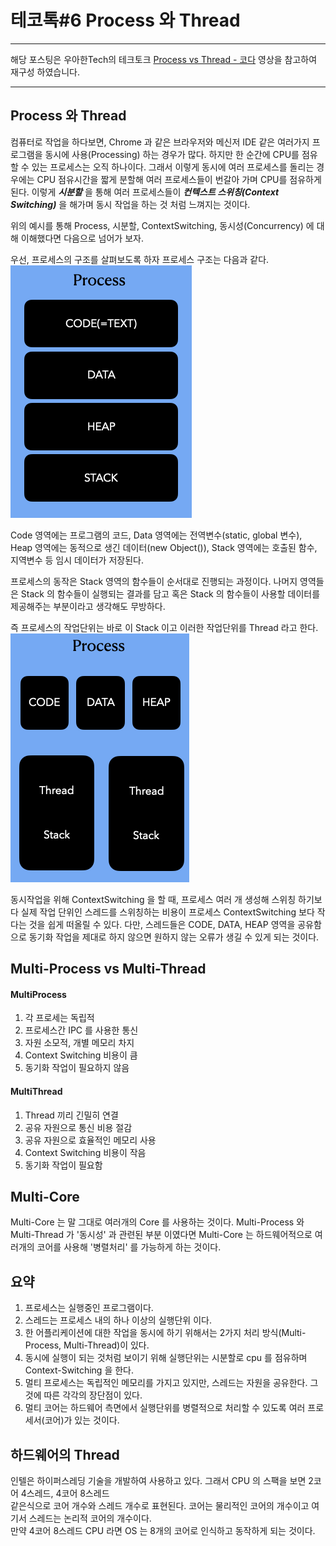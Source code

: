 # 테코톡#6 Process 와 Thread

---

해당 포스팅은 우아한Tech의 테크토크 [Process vs Thread - 코다](https://www.youtube.com/watch?v=1grtWKqTn50) 영상을 참고하여 재구성 하였습니다.

---

## Process 와 Thread

컴퓨터로 작업을 하다보면, Chrome 과 같은 브라우저와 메신저 IDE 같은 여러가지 프로그램을 동시에 사용(Processing) 
하는 경우가 많다. 하지만 한 순간에 CPU를 점유할 수 있는 프로세스는 오직 하나이다. 그래서 이렇게 동시에
여러 프로세스를 돌리는 경우에는 CPU 점유시간을 짧게 분할해 여러 프로세스들이 번갈아 가며
CPU를 점유하게 된다. 이렇게 **_시분할_** 을 통해 여러 프로세스들이 **_컨텍스트 스위칭(Context Switching)_** 을
해가며 동시 작업을 하는 것 처럼 느껴지는 것이다.

위의 예시를 통해 Process, 시분할, ContextSwitching, 동시성(Concurrency) 에 대해 이해했다면 다음으로 넘어가 보자.

우선, 프로세스의 구조를 살펴보도록 하자 프로세스 구조는 다음과 같다.  
![프로세스 구조](https://github.com/JadenKim940105/TIL/blob/master/techtalk/img/processStructure.png)  
  
Code 영역에는 프로그램의 코드, Data 영역에는 전역변수(static, global 변수), 
Heap 영역에는 동적으로 생긴 데이터(new Object()),
Stack 영역에는 호출된 함수, 지역변수 등 임시 데이터가 저장된다. 

프로세스의 동작은 Stack 영역의 함수들이 순서대로 진행되는 과정이다. 나머지 영역들은 Stack 의 함수들이 실행되는 결과를 담고
혹은 Stack 의 함수들이 사용할 데이터를 제공해주는 부분이라고 생각해도 무방하다. 

즉 프로세스의 작업단위는 바로 이 Stack 이고 이러한 작업단위를 Thread 라고 한다.   
![스레드 구조](https://github.com/JadenKim940105/TIL/blob/master/techtalk/img/thread.png)  

동시작업을 위해 ContextSwitching 을 할 때, 프로세스 여러 개 생성해 스위칭 하기보다 실제 작업 단위인 
스레드를 스위칭하는 비용이 프로세스 ContextSwitching 보다 작다는 것을 쉽게 떠올릴 수 있다. 다만, 
스레드들은 CODE, DATA, HEAP 영역을 공유함으로 동기화 작업을 제대로 하지 않으면 원하지 않는 오류가
생길 수 있게 되는 것이다. 


## Multi-Process vs Multi-Thread 

#### MultiProcess 
1. 각 프로세는 독립적
2. 프로세스간 IPC 를 사용한 통신
3. 자원 소모적, 개별 메모리 차지
4. Context Switching 비용이 큼
5. 동기화 작업이 필요하지 않음

#### MultiThread
1. Thread 끼리 긴밀히 연결
2. 공유 자원으로 통신 비용 절감
3. 공유 자원으로 효율적인 메모리 사용
4. Context Switching 비용이 작음
5. 동기화 작업이 필요함



## Multi-Core 

Multi-Core 는 말 그대로 여러개의 Core 를 사용하는 것이다.
Multi-Process 와 Multi-Thread 가 '동시성' 과 관련된 부분 이였다면 Multi-Core 는 하드웨어적으로
여러개의 코어를 사용해 '병렬처리' 를 가능하게 하는 것이다. 

## 요약

1. 프로세스는 실행중인 프로그램이다.
2. 스레드는 프로세스 내의 하나 이상의 실행단위 이다.
3. 한 어플리케이션에 대한 작업을 동시에 하기 위해서는 2가지 처리 방식(Multi-Process, Multi-Thread)이 있다.
4. 동시에 실행이 되는 것처럼 보이기 위해 실행단위는 시분할로 cpu 를 점유하며 Context-Switching 을 한다.
5. 멀티 프로세스는 독립적인 메모리를 가지고 있지만, 스레드는 자원을 공유한다. 그것에 따른 각각의 장단점이 있다.
6. 멀티 코어는 하드웨어 측면에서 실행단위를 병렬적으로 처리할 수 있도록 여러 프로세서(코어)가 있는 것이다. 


## 하드웨어의 Thread
인텔은 하이퍼스레딩 기술을 개발하여 사용하고 있다. 그래서 CPU 의 스팩을 보면 2코어 4스레드, 4코어 8스레드   
같은식으로 코어 개수와 스레드 개수로 표현된다. 코어는 물리적인 코어의 개수이고 여기서 스레드는 논리적 코어의 개수이다.  
만약 4코어 8스레드 CPU 라면 OS 는 8개의 코어로 인식하고 동작하게 되는 것이다. 


